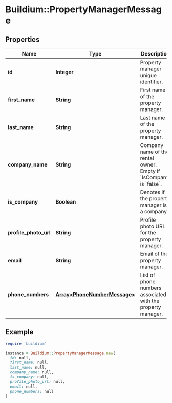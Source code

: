 # Buildium::PropertyManagerMessage

## Properties

| Name | Type | Description | Notes |
| ---- | ---- | ----------- | ----- |
| **id** | **Integer** | Property manager unique identifier. | [optional] |
| **first_name** | **String** | First name of the property manager. | [optional] |
| **last_name** | **String** | Last name of the property manager. | [optional] |
| **company_name** | **String** | Company name of the rental owner. Empty if &#x60;IsCompany&#x60; is &#x60;false&#x60;. | [optional] |
| **is_company** | **Boolean** | Denotes if the property manager is a company. | [optional] |
| **profile_photo_url** | **String** | Profile photo URL for the property manager. | [optional] |
| **email** | **String** | Email of the property manager. | [optional] |
| **phone_numbers** | [**Array&lt;PhoneNumberMessage&gt;**](PhoneNumberMessage.md) | List of phone numbers associated with the property manager. | [optional] |

## Example

```ruby
require 'buildium'

instance = Buildium::PropertyManagerMessage.new(
  id: null,
  first_name: null,
  last_name: null,
  company_name: null,
  is_company: null,
  profile_photo_url: null,
  email: null,
  phone_numbers: null
)
```

